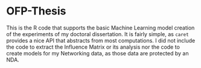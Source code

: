 # OFP-Thesis
This is the R code that supports the basic Machine Learning model creation of the experiments of my doctoral dissertation. It is fairly simple, as `caret` provides a nice API that abstracts from most computations. I did not include the code to extract the Influence Matrix or its analysis nor the code to create models for my Networking data, as those data are protected by an NDA.
